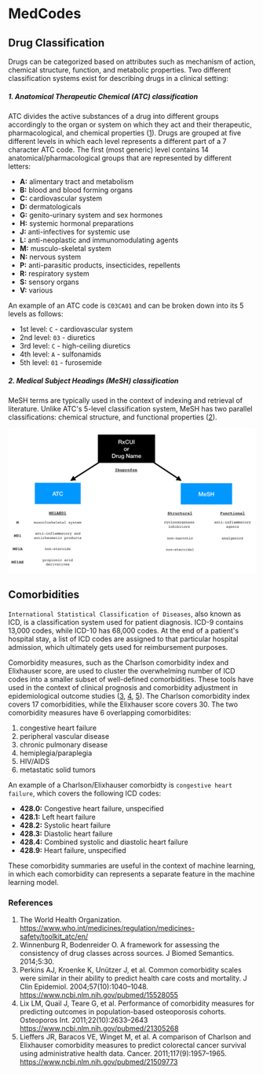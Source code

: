 # MedCodes

## Drug Classification

Drugs can be categorized based on attributes such as mechanism of action, chemical structure, function, and metabolic properties. Two different classification systems exist for describing drugs in a clinical setting:

##### 1. Anatomical Therapeutic Chemical (ATC) classification
ATC divides the active substances of a drug into different groups accordingly to the organ or system on which they act and their therapeutic, pharmacological, and chemical properties ([1](https://www.who.int/medicines/regulation/medicines-safety/toolkit_atc/en/)). Drugs are grouped at five different levels in which each level represents a different part of a 7 character ATC code. The first (most generic) level contains 14 anatomical/pharmacological groups that are represented by different letters:

- **A:** alimentary tract and metabolism 
- **B:** blood and blood forming organs
- **C:** cardiovascular system 
- **D:** dermatologicals 
- **G:** genito-urinary system and sex hormones
- **H:** systemic hormonal preparations
- **J:** anti-infectives for systemic use
- **L:** anti-neoplastic and immunomodulating agents
- **M:** musculo-skeletal system
- **N:** nervous system
- **P:** anti-parasitic products, insecticides, repellents
- **R:** respiratory system
- **S:** sensory organs
- **V:** various

An example of an ATC code is `C03CA01` and can be broken down into its 5 levels as follows:

- 1st level: `C` - cardiovascular system
- 2nd level: `03` - diuretics
- 3rd level: `C` - high-ceiling diuretics
- 4th level: `A` - sulfonamids
- 5th level: `01` - furosemide

##### 2. Medical Subject Headings (MeSH) classification

MeSH terms are typically used in the context of indexing and retrieval of literature. Unlike ATC's 5-level classification system, MeSH has two parallel classifications: chemical structure, and functional properties ([2](https://www.ncbi.nlm.nih.gov/pmc/articles/PMC4120719/)). 

<img src="drug_classification_example.png"/>

## Comorbidities

`International Statistical Classification of Diseases`, also known as ICD, is a classification system used for patient diagnosis. ICD-9 contains 13,000 codes, while ICD-10 has 68,000 codes. At the end of a patient's hospital stay, a list of ICD codes are assigned to that particular hospital admission, which ultimately gets used for reimbursement purposes.  

Comorbidity measures, such as the Charlson comorbidity index and Elixhauser score, are used to cluster the overwhelming number of ICD codes into a smaller subset of well-defined comorbidities. These tools have used in the context of clinical prognosis and comorbidity adjustment in epidemiological outcome studies ([3](https://www.ncbi.nlm.nih.gov/pubmed/15528055), [4](https://www.ncbi.nlm.nih.gov/pubmed/21305268), [5](https://www.ncbi.nlm.nih.gov/pubmed/21509773)). The Charlson comorbidity index covers 17 comorbidities, while the Elixhauser score covers 30. The two comorbidity measures have 6 overlapping comorbidites: 

1. congestive heart failure
2. peripheral vascular disease
3. chronic pulmonary disease
4. hemiplegia/paraplegia
5. HIV/AIDS
6. metastatic solid tumors

An example of a Charlson/Elixhauser comorbidty is `congestive heart failure`, which covers the following ICD codes:  

- **428.0:** Congestive heart failure, unspecified
- **428.1:** Left heart failure
- **428.2:** Systolic heart failure
- **428.3:** Diastolic heart failure
- **428.4:** Combined systolic and diastolic heart failure
- **428.9:** Heart failure, unspecified

These comorbidity summaries are useful in the context of machine learning, in which each comorbidity can represents a separate feature in the machine learning model. 

### References

1. The World Health Organization. https://www.who.int/medicines/regulation/medicines-safety/toolkit_atc/en/
2. Winnenburg R, Bodenreider O. A framework for assessing the consistency of drug classes across sources. J Biomed Semantics. 2014;5:30. 
3. Perkins AJ, Kroenke K, Unützer J, et al. Common comorbidity scales were similar in their ability to predict health care costs and mortality. J Clin Epidemiol. 2004;57(10):1040–1048. https://www.ncbi.nlm.nih.gov/pubmed/15528055
4. Lix LM, Quail J, Teare G, et al. Performance of comorbidity measures for predicting outcomes in population-based osteoporosis cohorts. Osteoporos Int. 2011;22(10):2633–2643 https://www.ncbi.nlm.nih.gov/pubmed/21305268
5. Lieffers JR, Baracos VE, Winget M, et al. A comparison of Charlson and Elixhauser comorbidity measures to predict colorectal cancer survival using administrative health data. Cancer. 2011;117(9):1957–1965. https://www.ncbi.nlm.nih.gov/pubmed/21509773